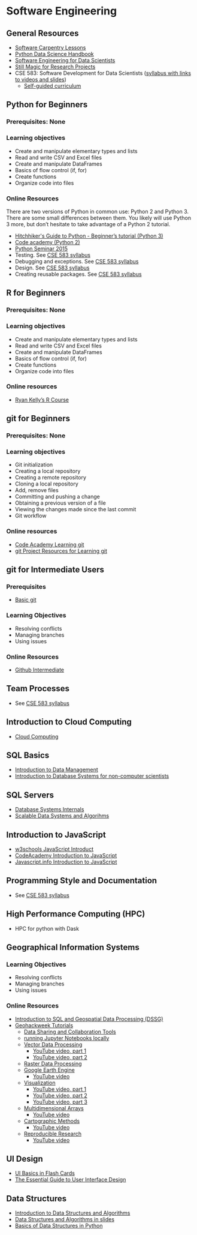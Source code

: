 # Software Engineering

## General Resources
- [Software Carpentry Lessons](https://software-carpentry.org/lessons/)
- [Python Data Science Handbook](https://github.com/jakevdp/PythonDataScienceHandbook)
- [Software Engineering for Data Scientists](http://uwseds.github.io/syllabus.html)
- [Still Magic for Research Projects](https://merely-useful.github.io/still-magic/en/)
- CSE 583: Software Development for Data Scientists ([syllabus with links to videos and slides](http://uwseds.github.io/syllabus.html))
  - [Self-guided curriculum](http://uwseds.github.io/selfguided)

## Python for Beginners
### Prerequisites: None
### Learning objectives
- Create and manipulate elementary types and lists
- Read and write CSV and Excel files
- Create and manipulate DataFrames
- Basics of flow control (if, for)
- Create functions
- Organize code into files

### Online Resources
There are two versions of Python in common use: Python 2 and Python 3. There are some small differences between them. You likely will use Python 3 more, but don’t hesitate to take advantage of a Python 2 tutorial.
- [Hitchhiker's Guide to Python - Beginner’s tutorial (Python 3)](https://thepythonguru.com/)
- [Code academy (Python 2)](https://www.codecademy.com/learn/learn-python)
- [Python Seminar 2015](http://uwescience.github.io/python-seminar-2015/seminar/) 
- Testing. See [CSE 583 syllabus](http://uwseds.github.io/syllabus.html)
- Debugging and exceptions. See [CSE 583 syllabus](http://uwseds.github.io/syllabus.html)
- Design.  See [CSE 583 syllabus](http://uwseds.github.io/syllabus.html)
- Creating reusable packages. See [CSE 583 syllabus](http://uwseds.github.io/syllabus.html)

## R for Beginners
### Prerequisites: None
### Learning objectives
- Create and manipulate elementary types and lists
- Read and write CSV and Excel files
- Create and manipulate DataFrames
- Basics of flow control (if, for)
- Create functions
- Organize code into files

### Online resources
- [Ryan Kelly’s R Course](https://github.com/invertdna/Rcourse_SMEA_Autumn2018)

## git for Beginners <a name="Basic%git" markdown="1"></a>
### Prerequisites: None
### Learning objectives
- Git initialization
- Creating a local repository
- Creating a remote repository
- Cloning a local repository
- Add, remove files
- Committing and pushing a change
- Obtaining a previous version of a file
- Viewing the changes made since the last commit
- Git workflow

### Online resources

- [Code Academy Learning git](https://www.codecademy.com/learn/learn-git)
- [git Project Resources for Learning git](https://try.github.io/)

## git for Intermediate Users

### Prerequisites
- [Basic git](#Basic%git)

### Learning Objectives
- Resolving conflicts
- Managing branches
- Using issues

### Online Resources
- [Github Intermediate](https://github.com/uwescience/git-intermediate/blob/master/instructor-notes.md)

## Team Processes
- See [CSE 583 syllabus](http://uwseds.github.io/syllabus.html)

## Introduction to Cloud Computing

- [Cloud Computing](https://cloudmaven.github.io/documentation/index.html)

## SQL Basics
- [Introduction to Data Management](https://courses.cs.washington.edu/courses/cse344/)
- [Introduction to Database Systems for non-computer scientists](https://courses.cs.washington.edu/courses/cse414/)

## SQL Servers
- [Database Systems Internals](http://courses.cs.washington.edu/courses/cse444/)
- [Scalable Data Systems and Algorihms](https://courses.cs.washington.edu/courses/csed516/)

## Introduction to JavaScript
- [w3schools JavaScript Introduct](https://www.w3schools.com/js/js_intro.asp)
- [CodeAcademy Introduction to JavaScript](https://www.codecademy.com/learn/introduction-to-javascript)
- [Javascript.info Introduction to JavaScript](https://javascript.info/intro)

## Programming Style and Documentation
- See [CSE 583 syllabus](http://uwseds.github.io/syllabus.html)

## High Performance Computing (HPC)

- HPC for python with Dask

## Geographical Information Systems

### Learning Objectives
- Resolving conflicts
- Managing branches
- Using issues

### Online Resources
- [Introduction to SQL and Geospatial Data Processing (DSSG)](https://uwescience.github.io/SQL-geospatial-tutorial/)
- [Geohackweek Tutorials](https://github.com/geohackweek/tutorial_contents)
  - [Data Sharing and Collaboration Tools](https://geohackweek.github.io/Introductory/)
  - [running Jupyter Notebooks locally](https://github.com/geohackweek/ghw2017/wiki/Running-Jupyter-Notebooks-Locally)
  - [Vector Data Processing](https://geohackweek.github.io/vector/)
    - [YouTube video, part 1](https://www.youtube.com/watch?v=bY50rFjlz_Q&index=8&list=PLA6PlfxWZPLQsyNC3vVISBPi31QWw-bDl)
    - [YouTube video, part 2](https://www.youtube.com/watch?v=7YYmCvnc6_U&index=9&list=PLA6PlfxWZPLQsyNC3vVISBPi31QWw-bDl)
  - [Raster Data Processing](https://geohackweek.github.io/raster/)
  - [Google Earth Engine](https://geohackweek.github.io/GoogleEarthEngine/)
    - [YouTube video](https://www.youtube.com/watch?v=iza-tLbo6tE&list=PLA6PlfxWZPLQsyNC3vVISBPi31QWw-bDl&index=6)
  - [Visualization](https://github.com/geohackweek/tutorial_contents/tree/master/visualization/notebooks)
    - [YouTube video, part 1](https://youtu.be/w6bXlAztl20)
    - [YouTube video, part 2](https://youtu.be/ZZNtVn7-tc8)
    - [YouTube video, part 3](https://youtu.be/mLR86HJ0ZMw)
  - [Multidimensional Arrays](https://github.com/geohackweek/tutorial_contents/blob/master/nDarrays/notebooks/ndarrays_intro.ipynb)
    - [YouTube video](https://youtu.be/I1OLxiVXcxc)
  - [Cartographic Methods](presentations/CartoLicense_ghw2017.pdf)
    - [YouTube video](https://www.youtube.com/watch?v=TBM-Xlq4TJA&list=PLA6PlfxWZPLQsyNC3vVISBPi31QWw-bDl&index=5)
  - [Reproducible Research](presentations/Reproducibility_ghw2017.pdf)
    - [YouTube video](https://www.youtube.com/watch?v=etLUdPSbu08&list=PLA6PlfxWZPLQsyNC3vVISBPi31QWw-bDl&index=7)

## UI Design

- [UI Basics in Flash Cards](https://u.cs.biu.ac.il/~ariel/download/mm664/resources/interfaces_technologies/UX%20%96%20UI%20introduction.pdf)
- [The Essential Guide to User Interface Design](http://ps.fragnel.edu.in/~dipalis/prgdwnl/eguid.pdf)

## Data Structures

- [Introduction to Data Structures and Algorithms](https://www.tutorialspoint.com/data_structures_algorithms/data_structures_algorithms_tutorial.pdf)
- [Data Structures and Algorithms in slides](https://www.cs.princeton.edu/courses/archive/spr11/cos217/lectures/08DsAlg.pdf)
- [Basics of Data Structures in Python](https://users-cs.au.dk/chili/PBI/Notes/ch06.pdf)
